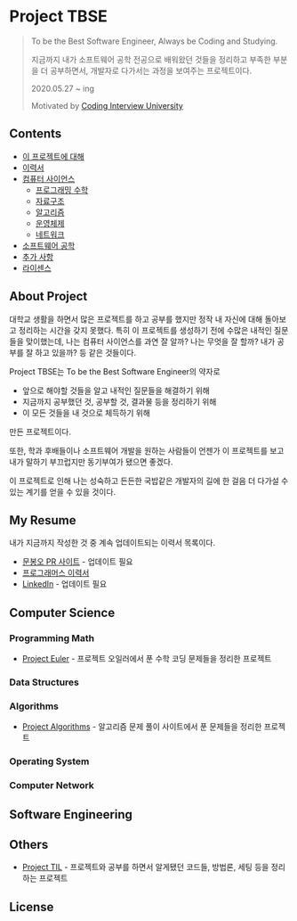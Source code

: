 # Project TBSE

> To be the Best Software Engineer, Always be Coding and Studying.
>
> 지금까지 내가 소프트웨어 공학 전공으로 배워왔던 것들을 정리하고 부족한 부분을 더 공부하면서, 개발자로 다가서는 과정을 보여주는 프로젝트이다.
>
> 2020.05.27 ~ ing
>
> Motivated by [Coding Interview University](https://github.com/jwasham/coding-interview-university/blob/master/translations/README-ko.md)  

## Contents

* [이 프로젝트에 대해](#About-Project)
* [이력서](#My-Resume)
* [컴퓨터 사이언스](#Computer-Science)
    - [프로그래밍 수학](#Programming-Math)
    - [자료구조](#Data-Structures)
    - [알고리즘](#Algorithms)
    - [운영체제](#Operating-System)
    - [네트워크](#Computer-Network)
* [소프트웨어 공학](#Software-Engineering)
* [추가 사항](#Others)
* [라이센스](#License)

## About Project

대학교 생활을 하면서 많은 프로젝트를 하고 공부를 했지만 정작 내 자신에 대해 돌아보고 정리하는 시간을 갖지 못했다. 특히 이 프로젝트를 생성하기 전에 수많은 내적인 질문들을 맞이했는데, 나는 컴퓨터 사이언스를 과연 잘 알까? 나는 무엇을 잘 할까? 내가 공부를 잘 하고 있을까? 등 같은 것들이다.

Project TBSE는 To be the Best Software Engineer의 약자로

* 앞으로 해야할 것들을 알고 내적인 질문들을 해결하기 위해
* 지금까지 공부했던 것, 공부할 것, 결과물 등을 정리하기 위해
* 이 모든 것들을 내 것으로 체득하기 위해

만든 프로젝트이다.

또한, 학과 후배들이나 소프트웨어 개발을 원하는 사람들이 언젠가 이 프로젝트를 보고 내가 말하기 부끄럽지만 동기부여가 됐으면 좋겠다.

이 프로젝트로 인해 나는 성숙하고 든든한 국밥같은 개발자의 길에 한 걸음 더 다가설 수 있는 계기를 얻을 수 있을 것이다.

## My Resume

내가 지금까지 작성한 것 중 계속 업데이트되는 이력서 목록이다.

* [문봉오 PR 사이트](https://bonomoon.site) - 업데이트 필요
* [프로그래머스 이력서](/Resume/2020_programmers_resume.pdf)
* [LinkedIn](https://www.linkedin.com/in/bong-oh-moon-b85b671aa/) - 업데이트 필요

## Computer Science

### Programming Math

* [Project Euler](https://github.com/bonomoon/project-euler) - 프로젝트 오일러에서 푼 수학 코딩 문제들을 정리한 프로젝트

### Data Structures

### Algorithms

* [Project Algorithms](https://github.com/bonomoon/project-algorithms) - 알고리즘 문제 풀이 사이트에서 푼 문제들을 정리한 프로젝트

### Operating System

### Computer Network

## Software Engineering

## Others

* [Project TIL](https://github.com/bonomoon/project-TIL) - 프로젝트와 공부를 하면서 알게됐던 코드들, 방법론, 세팅 등을 정리하는 프로젝트

## License
